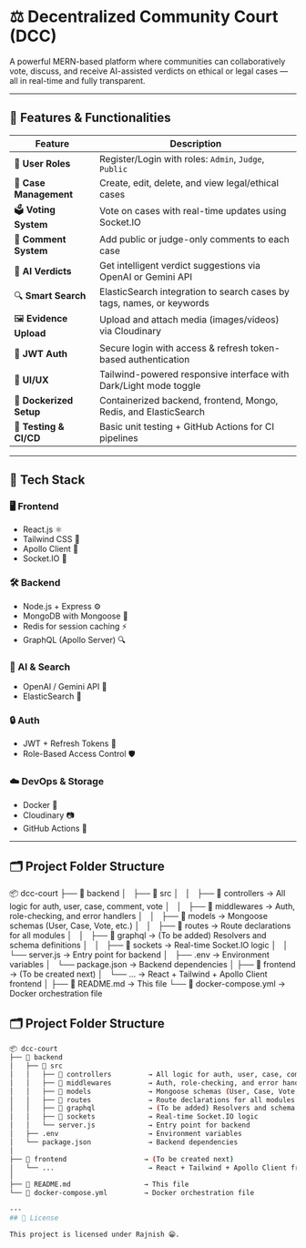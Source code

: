 # ⚖️ Decentralized Community Court (DCC)

A powerful MERN-based platform where communities can collaboratively vote, discuss, and receive AI-assisted verdicts on ethical or legal cases — all in real-time and fully transparent.

---

## 🚀 Features & Functionalities

| Feature              | Description                                                                 |
|----------------------|-----------------------------------------------------------------------------|
| 👤 **User Roles**       | Register/Login with roles: `Admin`, `Judge`, `Public`                     |
| 📂 **Case Management** | Create, edit, delete, and view legal/ethical cases                         |
| 🗳️ **Voting System**    | Vote on cases with real-time updates using Socket.IO                      |
| 💬 **Comment System**   | Add public or judge-only comments to each case                            |
| 🧠 **AI Verdicts**      | Get intelligent verdict suggestions via OpenAI or Gemini API               |
| 🔍 **Smart Search**     | ElasticSearch integration to search cases by tags, names, or keywords     |
| 🖼️ **Evidence Upload**  | Upload and attach media (images/videos) via Cloudinary                    |
| 🔐 **JWT Auth**         | Secure login with access & refresh token-based authentication             |
| 🎨 **UI/UX**            | Tailwind-powered responsive interface with Dark/Light mode toggle         |
| 🐳 **Dockerized Setup** | Containerized backend, frontend, Mongo, Redis, and ElasticSearch          |
| 🧪 **Testing & CI/CD**  | Basic unit testing + GitHub Actions for CI pipelines                      |

---

## 🧰 Tech Stack

### 🖥️ Frontend
- React.js ⚛️
- Tailwind CSS 🎨
- Apollo Client 🚀
- Socket.IO 🔌

### 🛠️ Backend
- Node.js + Express ⚙️
- MongoDB with Mongoose 🍃
- Redis for session caching ⚡
- GraphQL (Apollo Server) 🔍

### 🤖 AI & Search
- OpenAI / Gemini API 🧠
- ElasticSearch 🔎

### 🔒 Auth
- JWT + Refresh Tokens 🔐
- Role-Based Access Control 🛡️

### ☁️ DevOps & Storage
- Docker 🐳
- Cloudinary 📷
- GitHub Actions 🤖

---

## 🗂️ Project Folder Structure
📦 dcc-court
├── 📁 backend
│   ├── 📁 src
│   │   ├── 📁 controllers → All logic for auth, user, case, comment, vote
│   │   ├── 📁 middlewares → Auth, role-checking, and error handlers
│   │   ├── 📁 models → Mongoose schemas (User, Case, Vote, etc.)
│   │   ├── 📁 routes → Route declarations for all modules
│   │   ├── 📁 graphql → (To be added) Resolvers and schema definitions
│   │   ├── 📁 sockets → Real-time Socket.IO logic
│   │   └── server.js → Entry point for backend
│   ├── .env → Environment variables
│   └── package.json → Backend dependencies
│
├── 📁 frontend → (To be created next)
│   └── ... → React + Tailwind + Apollo Client frontend
│
├── 📄 README.md → This file
└── 🐳 docker-compose.yml → Docker orchestration file



## 🗂️ Project Folder Structure

```bash
📦 dcc-court
├── 📁 backend
│   ├── 📁 src
│   │   ├── 📁 controllers         → All logic for auth, user, case, comment, vote
│   │   ├── 📁 middlewares         → Auth, role-checking, and error handlers
│   │   ├── 📁 models              → Mongoose schemas (User, Case, Vote, etc.)
│   │   ├── 📁 routes              → Route declarations for all modules
│   │   ├── 📁 graphql             → (To be added) Resolvers and schema definitions
│   │   ├── 📁 sockets             → Real-time Socket.IO logic
│   │   └── server.js             → Entry point for backend
│   ├── .env                      → Environment variables
│   └── package.json              → Backend dependencies
│
├── 📁 frontend                   → (To be created next)
│   └── ...                       → React + Tailwind + Apollo Client frontend
│
├── 📄 README.md                  → This file
└── 🐳 docker-compose.yml         → Docker orchestration file

---
## 📄 License

This project is licensed under Rajnish 😁.
